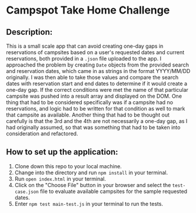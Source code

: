 # Campspot Take Home Challenge

## Description:
This is a small scale app that can avoid creating one-day gaps in reservations of campsites based on a user's requested dates and current reservations, both provided in a `.json` file uploaded to the app. I approached the problem by creating `Date` objects from the provided search and reservation dates, which came in as strings in the format YYYY/MM/DD originally. I was then able to take those values and compare the search dates with reservation start and end dates to determine if it would create a one-day gap. If the correct conditions were met the name of that particular campsite was pushed into a result array and displayed on the DOM. One thing that had to be considered specifically was if a campsite had no reservations, and logic had to be written for that condition as well to mark that campsite as available. Another thing that had to be thought out carefully is that the 3rd and the 4th are not necessarily a one-day gap, as I had originally assumed, so that was something that had to be taken into consideration and refactored.

## How to set up the application:
1. Clone down this repo to your local machine.
2. Change into the directory and run `npm install` in your terminal.
3. Run `open index.html` in your terminal.
4. Click on the "Choose File" button in your browser and select the `test-case.json` file to evaluate available campsites for the sample requested dates.
5. Enter `npm test main-test.js` in your terminal to run the tests.
